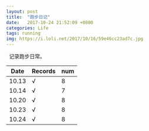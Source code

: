 ```yaml
---
layout: post
title:  "跑步日记"
date:   2017-10-24 21:52:09 +0800
categories: Life
tags: running
img: https://i.loli.net/2017/10/16/59e46cc23ad7c.jpg
---
```

 
记录跑步日常。

| Date          | Records       |num    |
| ------------- |-------------  | ----- |
| 10.13         | √             | 8     |
| 10.14         | √             | 7     |
| 10.20         | √             | 8     |
| 10.23         | √             | 8     |
| 10.24         | √             | 8     |
